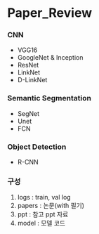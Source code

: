 # Paper_Review
### CNN
* VGG16
* GoogleNet & Inception
* ResNet
* LinkNet
* D-LinkNet
### Semantic Segmentation
* SegNet
* Unet
* FCN
### Object Detection
* R-CNN
### 구성
1. logs : train, val log
2. papers : 논문(with 필기)
3. ppt : 참고 ppt 자료
4. model : 모델 코드
